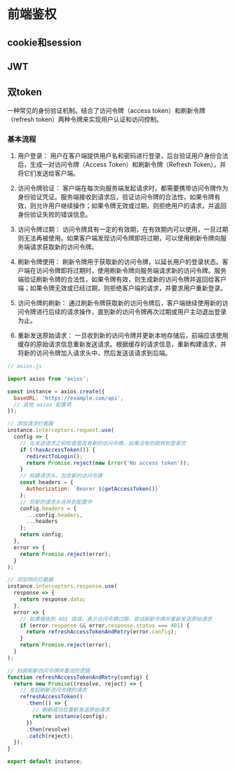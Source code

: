 # 前端鉴权
## cookie和session

## JWT

## 双token
一种常见的身份验证机制。结合了访问令牌（access token）和刷新令牌（refresh token）两种令牌来实现用户认证和访问控制。
### 基本流程
1. 用户登录：
用户在客户端提供用户名和密码进行登录，后台验证用户身份合法后，生成一对访问令牌（Access Token）和刷新令牌（Refresh Token），并将它们发送给客户端。

2. 访问令牌验证：
客户端在每次向服务端发起请求时，都需要携带访问令牌作为身份验证凭证。服务端接收到请求后，验证访问令牌的合法性，如果令牌有效，则允许用户继续操作；如果令牌无效或过期，则拒绝用户的请求，并返回身份验证失败的错误信息。

3. 访问令牌过期：
访问令牌具有一定的有效期，在有效期内可以使用，一旦过期则无法再被使用。如果客户端发现访问令牌即将过期，可以使用刷新令牌向服务端请求获取新的访问令牌。

4. 刷新令牌使用：
刷新令牌用于获取新的访问令牌，以延长用户的登录状态。客户端在访问令牌即将过期时，使用刷新令牌向服务端请求新的访问令牌。服务端验证刷新令牌的合法性，如果令牌有效，则生成新的访问令牌并返回给客户端；如果令牌无效或已经过期，则拒绝客户端的请求，并要求用户重新登录。

5. 访问令牌的刷新：
通过刷新令牌获取新的访问令牌后，客户端继续使用新的访问令牌进行后续的请求操作，直到新的访问令牌再次过期或用户主动退出登录为止。

6. 重新发送原始请求：
一旦收到新的访问令牌并更新本地存储后，前端应该使用缓存的原始请求信息重新发送请求。根据缓存的请求信息，重新构建请求，并将新的访问令牌加入请求头中，然后发送该请求到后端。

```js
// axios.js

import axios from 'axios';

const instance = axios.create({
  baseURL: 'https://example.com/api',
  // 其他 axios 配置项
});

// 添加请求拦截器
instance.interceptors.request.use(
  config => {
    // 在发送请求之前检查是否有新的访问令牌，如果没有则跳转到登录页
    if (!hasAccessToken()) {
      redirectToLogin();
      return Promise.reject(new Error('No access token'));
    }
    // 构建请求头，包含新的访问令牌
    const headers = {
      Authorization: `Bearer ${getAccessToken()}`
    };
    // 将新的请求头合并到配置中
    config.headers = {
      ...config.headers,
      ...headers
    };
    return config;
  },
  error => {
    return Promise.reject(error);
  }
);

// 添加响应拦截器
instance.interceptors.response.use(
  response => {
    return response.data;
  },
  error => {
    // 如果接收到 401 错误，表示访问令牌过期，尝试刷新令牌并重新发送原始请求
    if (error.response && error.response.status === 401) {
      return refreshAccessTokenAndRetry(error.config);
    }
    return Promise.reject(error);
  }
);

// 封装刷新访问令牌并重试的逻辑
function refreshAccessTokenAndRetry(config) {
  return new Promise((resolve, reject) => {
    // 发起刷新访问令牌的请求
    refreshAccessToken()
      .then(() => {
        // 刷新成功后重新发送原始请求
        return instance(config);
      })
      .then(resolve)
      .catch(reject);
  });
}

export default instance;

```